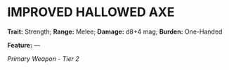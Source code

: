 # IMPROVED HALLOWED AXE

**Trait:** Strength; **Range:** Melee; **Damage:** d8+4 mag; **Burden:** One-Handed

**Feature:** —

*Primary Weapon - Tier 2*